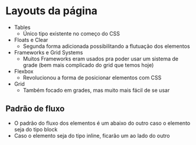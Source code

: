 # Layouts da página

* Tables
  - Único tipo existente no começo do CSS
* Floats e Clear
  - Segunda forma adicionada possibilitando a flutuação dos elementos
* Frameworks e Grid Systems
  - Muitos Frameworks eram usados pra poder usar um sistema de grade (bem mais complicado do grid que temos hoje)
* Flexbox
  - Revolucionou a forma de posicionar elementos com CSS
* Grid
  - Também focado em grades, mas muito mais fácil de se usar

## Padrão de fluxo
  * O padrão do fluxo dos elementos é um abaixo do outro caso o elemento seja do tipo block
  * Caso o elemento seja do tipo inline, ficarão um ao lado do outro